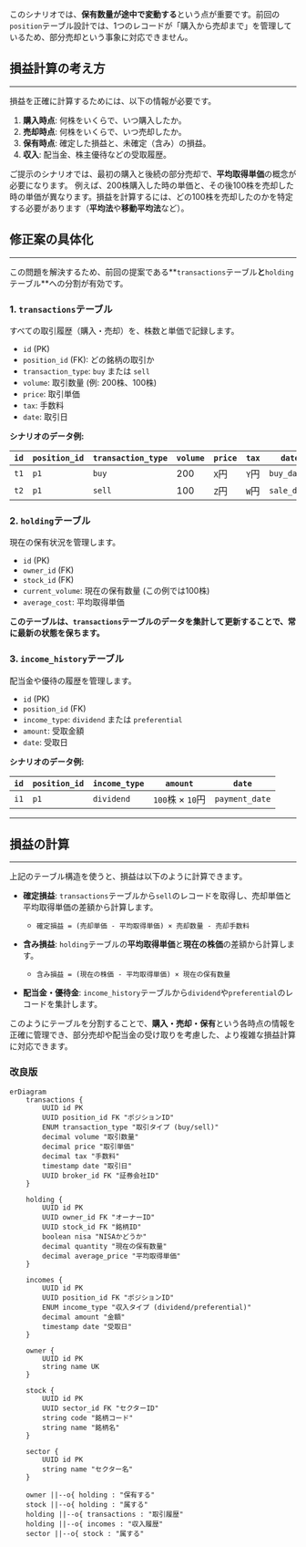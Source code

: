 このシナリオでは、**保有数量が途中で変動する**という点が重要です。前回の`position`テーブル設計では、1つのレコードが「購入から売却まで」を管理しているため、部分売却という事象に対応できません。

## 損益計算の考え方

---

損益を正確に計算するためには、以下の情報が必要です。

1.  **購入時点**: 何株をいくらで、いつ購入したか。
2.  **売却時点**: 何株をいくらで、いつ売却したか。
3.  **保有時点**: 確定した損益と、未確定（含み）の損益。
4.  **収入**: 配当金、株主優待などの受取履歴。

ご提示のシナリオでは、最初の購入と後続の部分売却で、**平均取得単価**の概念が必要になります。
例えば、200株購入した時の単価と、その後100株を売却した時の単価が異なります。損益を計算するには、どの100株を売却したのかを特定する必要があります（**平均法**や**移動平均法**など）。

## 修正案の具体化

---

この問題を解決するため、前回の提案である**`transactions`テーブル**と**`holding`テーブル**への分割が有効です。

### 1. `transactions`テーブル

すべての取引履歴（購入・売却）を、株数と単価で記録します。

* `id` (PK)
* `position_id` (FK): どの銘柄の取引か
* `transaction_type`: `buy` または `sell`
* `volume`: 取引数量 (例: 200株、100株)
* `price`: 取引単価
* `tax`: 手数料
* `date`: 取引日

**シナリオのデータ例:**

| `id` | `position_id` | `transaction_type` | `volume` | `price` | `tax` | `date` |
|---|---|---|---|---|---|---|
| `t1` | `p1` | `buy` | 200 | `X`円 | `Y`円 | `buy_date` |
| `t2` | `p1` | `sell` | 100 | `Z`円 | `W`円 | `sale_date` |

### 2. `holding`テーブル

現在の保有状況を管理します。

* `id` (PK)
* `owner_id` (FK)
* `stock_id` (FK)
* `current_volume`: 現在の保有数量 (この例では100株)
* `average_cost`: 平均取得単価

**このテーブルは、`transactions`テーブルのデータを集計して更新することで、常に最新の状態を保ちます。**

### 3. `income_history`テーブル

配当金や優待の履歴を管理します。

* `id` (PK)
* `position_id` (FK)
* `income_type`: `dividend` または `preferential`
* `amount`: 受取金額
* `date`: 受取日

**シナリオのデータ例:**

| `id` | `position_id` | `income_type` | `amount` | `date` |
|---|---|---|---|---|
| `i1` | `p1` | `dividend` | `100`株 × `10`円 | `payment_date` |

---

## 損益の計算

---

上記のテーブル構造を使うと、損益は以下のように計算できます。

* **確定損益**: `transactions`テーブルから`sell`のレコードを取得し、売却単価と平均取得単価の差額から計算します。
    * `確定損益 = (売却単価 - 平均取得単価) × 売却数量 - 売却手数料`

* **含み損益**: `holding`テーブルの**平均取得単価**と**現在の株価**の差額から計算します。
    * `含み損益 = (現在の株価 - 平均取得単価) × 現在の保有数量`

* **配当金・優待金**: `income_history`テーブルから`dividend`や`preferential`のレコードを集計します。

このようにテーブルを分割することで、**購入・売却・保有**という各時点の情報を正確に管理でき、部分売却や配当金の受け取りを考慮した、より複雑な損益計算に対応できます。

### 改良版
```mermaid
erDiagram
    transactions {
        UUID id PK
        UUID position_id FK "ポジションID"
        ENUM transaction_type "取引タイプ (buy/sell)"
        decimal volume "取引数量"
        decimal price "取引単価"
        decimal tax "手数料"
        timestamp date "取引日"
        UUID broker_id FK "証券会社ID"
    }

    holding {
        UUID id PK
        UUID owner_id FK "オーナーID"
        UUID stock_id FK "銘柄ID"
        boolean nisa "NISAかどうか"
        decimal quantity "現在の保有数量"
        decimal average_price "平均取得単価"
    }

    incomes {
        UUID id PK
        UUID position_id FK "ポジションID"
        ENUM income_type "収入タイプ (dividend/preferential)"
        decimal amount "金額"
        timestamp date "受取日"
    }

    owner {
        UUID id PK
        string name UK
    }

    stock {
        UUID id PK
        UUID sector_id FK "セクターID"
        string code "銘柄コード"
        string name "銘柄名"
    }
    
    sector {
        UUID id PK
        string name "セクター名"
    }

    owner ||--o{ holding : "保有する"
    stock ||--o{ holding : "属する"
    holding ||--o{ transactions : "取引履歴"
    holding ||--o{ incomes : "収入履歴"
    sector ||--o{ stock : "属する"
